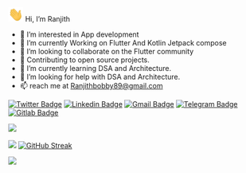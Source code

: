 <img src="https://raw.githubusercontent.com/ABSphreak/ABSphreak/master/gifs/Hi.gif" width="30px"> Hi, I’m Ranjith
- 👀 I’m interested in App development
- 🌱 I’m currently Working on Flutter And Kotlin Jetpack compose
- 💞️ I’m looking to collaborate on the Flutter community
- 🔭 Contributing to open source projects.
- 🌱 I’m currently learning DSA and Architecture.
- 🤔 I’m looking for help with DSA and Architecture.
- 📫 reach me at Ranjithbobby89@gmail.com

[![Twitter Badge](https://img.shields.io/badge/-Ranjith-1ca0f1?style=for-the-badge&labelColor=1ca0f1&logo=twitter&logoColor=white)](https://twitter.com/RANJITH971997)
[![Linkedin Badge](https://img.shields.io/badge/-Ranjith-blue?style=for-the-badge&logo=Linkedin&logoColor=white)](https://www.linkedin.com/in/ranjith-ashok-a83292141/)
[![Gmail Badge](https://img.shields.io/badge/-ranjithbobby89@gmail.com-c14438?style=for-the-badge&logo=Gmail&logoColor=white)](mailto:ranjithbobby89@gmail.com)
[![Telegram Badge](https://img.shields.io/badge/-Ranjith-blue?style=for-the-badge&logo=Telegram&logoColor=white)](https://t.me/Ranjithbobby89)
[![Gitlab Badge](https://img.shields.io/badge/-Ranjith-white?style=for-the-badge&logo=Gitlab&logoColor=orange)](https://www.gitlab.com/Ranjithbobby89)

<!--![](https://github-profile-summary-cards.vercel.app/api/cards/repos-per-language?username=Ranjithbobby8&theme=nord_dark)
-->

![](https://github-profile-summary-cards.vercel.app/api/cards/stats?username=Ranjithbobby8&theme=nord_dark)

![](https://github-profile-summary-cards.vercel.app/api/cards/profile-details?username=Ranjithbobby89&theme=nord_dark)
[![GitHub Streak](https://github-readme-streak-stats.herokuapp.com?user=Ranjithbobby89&theme=dracula&date_format=M%20j%5B%2C%20Y%5D)](https://git.io/streak-stats)

![](https://komarev.com/ghpvc/?username=ranjithbobby89)
